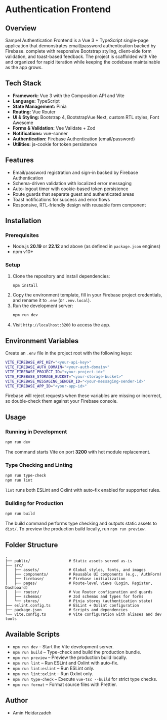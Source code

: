 # Authentication Frontend

## Overview
Sampel Authentication Frontend is a Vue 3 + TypeScript single-page application that demonstrates email/password authentication backed by Firebase. complete with responsive Bootstrap styling, client-side form validation, and toast-based feedback. The project is scaffolded with Vite and organized for rapid iteration while keeping the codebase maintainable as the app grows.

## Tech Stack
- **Framework:** Vue 3 with the Composition API and Vite
- **Language:** TypeScript
- **State Management:** Pinia
- **Routing:** Vue Router
- **UI & Styling:** Bootstrap 4, BootstrapVue Next, custom RTL styles, Font Awesome
- **Forms & Validation:** Vee Validate + Zod
- **Notifications:** vue-sonner
- **Authentication:** Firebase Authentication (email/password)
- **Utilities:** js-cookie for token persistence

## Features
- Email/password registration and sign-in backed by Firebase Authentication
- Schema-driven validation with localized error messaging
- Auto-logout timer with cookie-based token persistence
- Route guards that separate guest and authenticated areas
- Toast notifications for success and error flows
- Responsive, RTL-friendly design with reusable form component

## Installation
### Prerequisites
- Node.js **20.19** or **22.12** and above (as defined in `package.json` engines)
- npm v10+

### Setup
1. Clone the repository and install dependencies:
   ```bash
   npm install
   ```
2. Copy the environment template, fill in your Firebase project credentials, and rename it to `.env` (or `.env.local`).
3. Run the development server:
   ```bash
   npm run dev
   ```
4. Visit `http://localhost:3200` to access the app.

## Environment Variables
Create an `.env` file in the project root with the following keys:
```bash
VITE_FIREBASE_API_KEY="<your-api-key>"
VITE_FIREBASE_AUTH_DOMAIN="<your-auth-domain>"
VITE_FIREBASE_PROJECT_ID="<your-project-id>"
VITE_FIREBASE_STORAGE_BUCKET="<your-storage-bucket>"
VITE_FIREBASE_MESSAGING_SENDER_ID="<your-messaging-sender-id>"
VITE_FIREBASE_APP_ID="<your-app-id>"
```
Firebase will reject requests when these variables are missing or incorrect, so double-check them against your Firebase console.

## Usage
### Running in Development
```bash
npm run dev
```
The command starts Vite on port **3200** with hot module replacement.

### Type Checking and Linting
```bash
npm run type-check
npm run lint
```
`lint` runs both ESLint and Oxlint with auto-fix enabled for supported rules.

### Building for Production
```bash
npm run build
```
The build command performs type checking and outputs static assets to `dist/`. To preview the production build locally, run `npm run preview`.

## Folder Structure
```
.
├── public/                 # Static assets served as-is
├── src/
│   ├── assets/             # Global styles, fonts, and images
│   ├── components/         # Reusable UI components (e.g., AuthForm)
│   ├── firebase/           # Firebase initialization
│   ├── pages/              # Route-level views (Login, Register, Dashboard)
│   ├── router/             # Vue Router configuration and guards
│   ├── schemas/            # Zod schemas and types for forms
│   └── stores/             # Pinia stores (authentication state)
├── eslint.config.ts        # ESLint + Oxlint configuration
├── package.json            # Scripts and dependencies
└── vite.config.ts          # Vite configuration with aliases and dev tools
```

## Available Scripts
- `npm run dev` – Start the Vite development server.
- `npm run build` – Type-check and build the production bundle.
- `npm run preview` – Preview the production build locally.
- `npm run lint` – Run ESLint and Oxlint with auto-fix.
- `npm run lint:eslint` – Run ESLint only.
- `npm run lint:oxlint` – Run Oxlint only.
- `npm run type-check` – Execute `vue-tsc --build` for strict type checks.
- `npm run format` – Format source files with Prettier.

## Author
- Amin Heidarzadeh
